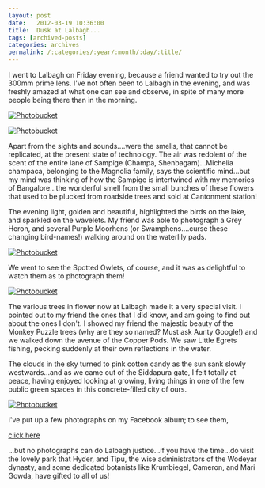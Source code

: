 ```yaml
---
layout: post
date:	2012-03-19 10:36:00
title:  Dusk at Lalbagh...
tags: [archived-posts]
categories: archives
permalink: /:categories/:year/:month/:day/:title/
---
```

I went to Lalbagh on Friday evening, because a friend wanted to try out the 300mm prime lens. I've not often been to Lalbagh in the evening, and was freshly amazed at what one can see and observe, in spite of many more people being there than in the morning.


<a href="http://s1264.photobucket.com/albums/jj483/mnypx/?action=view&amp;current=IMG_0908.jpg" target="_blank"><img src="http://i1264.photobucket.com/albums/jj483/mnypx/IMG_0908.jpg" border="0" alt="Photobucket"></a>




<a href="http://s1264.photobucket.com/albums/jj483/mnypx/?action=view&amp;current=IMG_0949.jpg" target="_blank"><img src="http://i1264.photobucket.com/albums/jj483/mnypx/IMG_0949.jpg" border="0" alt="Photobucket"></a>


Apart from the sights and sounds....were the smells, that cannot be replicated, at the present state of technology. The air was redolent of the scent of the entire lane of Sampige (Champa, Shenbagam)...Michelia champaca, belonging to the Magnolia family, says the scientific mind...but my mind was thinking of how the Sampige is intertwined with my memories of Bangalore...the wonderful smell from the small bunches of these flowers that used to be plucked from roadside trees and sold at Cantonment station!

The evening light, golden and beautiful, highlighted the birds on the lake, and sparkled on the wavelets. My friend was able to photograph a Grey Heron, and several Purple Moorhens (or Swamphens....curse these changing bird-names!)  walking around on the waterlily pads. 


<a href="http://s1264.photobucket.com/albums/jj483/mnypx/?action=view&amp;current=IMG_0896.jpg" target="_blank"><img src="http://i1264.photobucket.com/albums/jj483/mnypx/IMG_0896.jpg" border="0" alt="Photobucket"></a>


 We went to see the Spotted Owlets, of course, and it was as delightful to watch them as to photograph them!

<a href="http://s1264.photobucket.com/albums/jj483/mnypx/?action=view&amp;current=IMG_0937.jpg" target="_blank"><img src="http://i1264.photobucket.com/albums/jj483/mnypx/IMG_0937.jpg" border="0" alt="Photobucket"></a>

The various trees in flower now at Lalbagh made it a very special visit. I pointed out to my friend the ones that I did know, and am going to find out about the ones I don't. I showed my friend the majestic beauty of the Monkey Puzzle trees (why are they so named? Must ask Aunty Google!) and we walked down the avenue of the Copper Pods. We saw Little Egrets fishing, pecking suddenly at their own reflections in the water.




The clouds in the sky turned to pink cotton candy as the sun sank slowly westwards...and as we came out of the Siddapura gate, I felt totally at peace, having enjoyed looking at growing, living things in one of the few public green spaces in this concrete-filled city of ours.


<a href="http://s1264.photobucket.com/albums/jj483/mnypx/?action=view&amp;current=IMG_0943.jpg" target="_blank"><img src="http://i1264.photobucket.com/albums/jj483/mnypx/IMG_0943.jpg" border="0" alt="Photobucket"></a>

I've put up a few photographs on my Facebook album; to see them,

<a href="http://www.facebook.com/media/set/?set=a.10150628329728878.401487.587058877&type=1"> click here </a>


...but no photographs can do Lalbagh justice...if you have the time...do visit the lovely park that Hyder, and Tipu,  the wise administrators of the Wodeyar dynasty, and some dedicated botanists like Krumbiegel, Cameron, and Mari Gowda,  have gifted to all of us!
